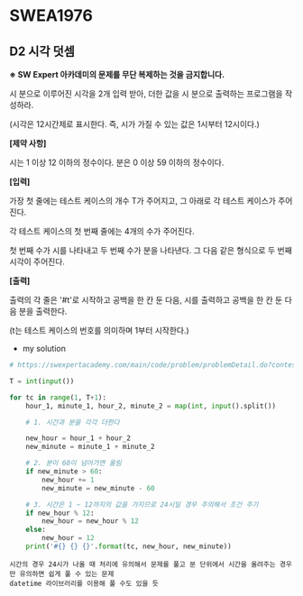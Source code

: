 # SWEA1976

## D2 시각 덧셈

**※ SW Expert 아카데미의 문제를 무단 복제하는 것을 금지합니다.**

시 분으로 이루어진 시각을 2개 입력 받아, 더한 값을 시 분으로 출력하는 프로그램을 작성하라.

(시각은 12시간제로 표시한다. 즉, 시가 가질 수 있는 값은 1시부터 12시이다.)


**[제약 사항]**

시는 1 이상 12 이하의 정수이다. 분은 0 이상 59 이하의 정수이다.


**[입력]**

가장 첫 줄에는 테스트 케이스의 개수 T가 주어지고, 그 아래로 각 테스트 케이스가 주어진다.

각 테스트 케이스의 첫 번째 줄에는 4개의 수가 주어진다.

첫 번째 수가 시를 나타내고 두 번째 수가 분을 나타낸다. 그 다음 같은 형식으로 두 번째 시각이 주어진다.


**[출력]**

출력의 각 줄은 '#t'로 시작하고 공백을 한 칸 둔 다음, 시를 출력하고 공백을 한 칸 둔 다음 분을 출력한다.

(t는 테스트 케이스의 번호를 의미하며 1부터 시작한다.)



- my solution

```python
# https://swexpertacademy.com/main/code/problem/problemDetail.do?contestProbId=AV5PttaaAZIDFAUq&categoryId=AV5PttaaAZIDFAUq&categoryType=CODE

T = int(input())

for tc in range(1, T+1):
    hour_1, minute_1, hour_2, minute_2 = map(int, input().split())

    # 1. 시간과 분을 각각 더한다

    new_hour = hour_1 + hour_2
    new_minute = minute_1 + minute_2

    # 2. 분이 60이 넘어가면 올림
    if new_minute > 60:
        new_hour += 1
        new_minute = new_minute - 60

    # 3. 시간은 1 ~ 12까지의 값을 가지므로 24시일 경우 주의해서 조건 주기
    if new_hour % 12:
        new_hour = new_hour % 12
    else:
        new_hour = 12
    print('#{} {} {}'.format(tc, new_hour, new_minute))
```

```
시간의 경우 24시가 나올 때 처리에 유의해서 문제를 풀고 분 단위에서 시간을 올려주는 경우만 유의하면 쉽게 풀 수 있는 문제
datetime 라이브러리를 이용해 풀 수도 있을 듯
```

